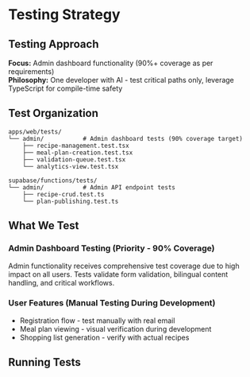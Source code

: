 # Testing Strategy

## Testing Approach

**Focus:** Admin dashboard functionality (90%+ coverage as per requirements)  
**Philosophy:** One developer with AI - test critical paths only, leverage TypeScript for compile-time safety

## Test Organization

```
apps/web/tests/
└── admin/           # Admin dashboard tests (90% coverage target)
    ├── recipe-management.test.tsx
    ├── meal-plan-creation.test.tsx
    ├── validation-queue.test.tsx
    └── analytics-view.test.tsx

supabase/functions/tests/
└── admin/           # Admin API endpoint tests
    ├── recipe-crud.test.ts
    └── plan-publishing.test.ts
```

## What We Test

### Admin Dashboard Testing (Priority - 90% Coverage)

Admin functionality receives comprehensive test coverage due to high impact on all users. Tests validate form validation, bilingual content handling, and critical workflows.

### User Features (Manual Testing During Development)

- Registration flow - test manually with real email
- Meal plan viewing - visual verification during development
- Shopping list generation - verify with actual recipes

## Running Tests

```bash

```

